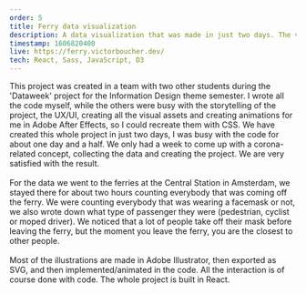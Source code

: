 ```yaml
---
order: 5
title: Ferry data visualization
description: A data visualization that was made in just two days. The visualization shows how many people actually wear a facemask on the ferry, or take it off too early. Based on type of travel (pedestrian, moped, bicycle).
timestamp: 1606820400
live: https://ferry.victorboucher.dev/
tech: React, Sass, JavaScript, D3
---
```


This project was created in a team with two other students during the 'Dataweek' project for the Information Design theme semester. I wrote all the code myself, while the others were busy with the storytelling of the project, the UX/UI, creating all the visual assets and creating animations for me in Adobe After Effects, so I could recreate them with CSS. We have created this whole project in just two days, I was busy with the code for about one day and a half. We only had a week to come up with a corona-related concept, collecting the data and creating the project. We are very satisfied with the result.  
&nbsp;  
For the data we went to the ferries at the Central Station in Amsterdam, we stayed there for about two hours counting everybody that was coming off the ferry. We were counting everybody that was wearing a facemask or not, we also wrote down what type of passenger they were (pedestrian, cyclist or moped driver). We noticed that a lot of people take off their mask before leaving the ferry, but the moment you leave the ferry, you are the closest to other people.  
&nbsp;  
Most of the illustrations are made in Adobe Illustrator, then exported as SVG, and then implemented/animated in the code. All the interaction is of course done with code. The whole project is built in React.
